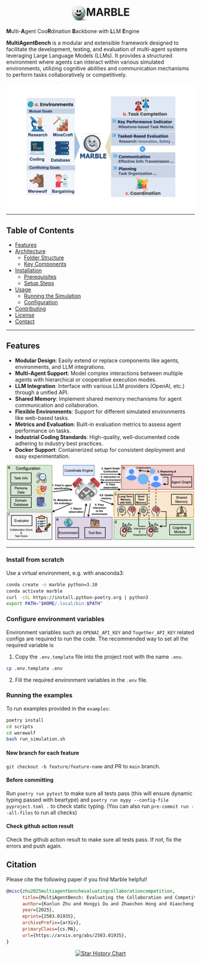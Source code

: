 <div align= "center">
    <h1> <img src="assets/marble.jpg" height=40 align="texttop">MARBLE</h1>
</div>


**M**ulti-**A**gent Coo**R**dination **B**ackbone with **L**LM **E**ngine


**MultiAgentBench** is a modular and extensible framework designed to facilitate the development, testing, and evaluation of multi-agent systems leveraging Large Language Models (LLMs). It provides a structured environment where agents can interact within various simulated environments, utilizing cognitive abilities and communication mechanisms to perform tasks collaboratively or competitively.

<div style="display: flex; justify-content: center;">
  <div style="width: 100; transform: scale(1.0);">
    <img src="assets/benchmark.png" style="width: 100%;" alt="marble">
  </div>
</div>

---

## Table of Contents

- [Features](#features)
- [Architecture](#architecture)
  - [Folder Structure](#folder-structure)
  - [Key Components](#key-components)
- [Installation](#installation)
  - [Prerequisites](#prerequisites)
  - [Setup Steps](#setup-steps)
- [Usage](#usage)
  - [Running the Simulation](#running-the-simulation)
  - [Configuration](#configuration)
- [Contributing](#contributing)
- [License](#license)
- [Contact](#contact)

---

## Features

- **Modular Design**: Easily extend or replace components like agents, environments, and LLM integrations.
- **Multi-Agent Support**: Model complex interactions between multiple agents with hierarchical or cooperative execution modes.
- **LLM Integration**: Interface with various LLM providers (OpenAI, etc.) through a unified API.
- **Shared Memory**: Implement shared memory mechanisms for agent communication and collaboration.
- **Flexible Environments**: Support for different simulated environments like web-based tasks.
- **Metrics and Evaluation**: Built-in evaluation metrics to assess agent performance on tasks.
- **Industrial Coding Standards**: High-quality, well-documented code adhering to industry best practices.
- **Docker Support**: Containerized setup for consistent deployment and easy experimentation.

<div style="display: flex; justify-content: center;">
  <div style="width: 100; transform: scale(1.0);">
    <img src="assets/engine.jpg" style="width: 100%;" alt="marble">
  </div>
</div>


---


### Install from scratch

Use a virtual environment, e.g. with anaconda3:

```bash
conda create -n marble python=3.10
conda activate marble
curl -sSL https://install.python-poetry.org | python3
export PATH="$HOME/.local/bin:$PATH"
```

### Configure environment variables
Environment variables such as `OPENAI_API_KEY` and `Together_API_KEY` related configs are required to run the code. The recommended way to set all the required variable is
1. Copy the `.env.template` file into the project root with the name `.env`.
```bash
cp .env.template .env
```
2. Fill the required environment variables in the `.env` file.

### Running the examples
To run examples provided in the `examples`:

```bash
poetry install
cd scripts
cd werewolf
bash run_simulation.sh
```

#### New branch for each feature

`git checkout -b feature/feature-name` and PR to `main` branch.

#### Before committing

Run `poetry run pytest` to make sure all tests pass (this will ensure dynamic typing passed with beartype) and `poetry run mypy --config-file pyproject.toml .` to check static typing. (You can also run `pre-commit run --all-files` to run all checks)

#### Check github action result

Check the github action result to make sure all tests pass. If not, fix the errors and push again.

## Citation
Please cite the following paper if you find Marble helpful!
```bibtex
@misc{zhu2025multiagentbenchevaluatingcollaborationcompetition,
      title={MultiAgentBench: Evaluating the Collaboration and Competition of LLM agents}, 
      author={Kunlun Zhu and Hongyi Du and Zhaochen Hong and Xiaocheng Yang and Shuyi Guo and Zhe Wang and Zhenhailong Wang and Cheng Qian and Xiangru Tang and Heng Ji and Jiaxuan You},
      year={2025},
      eprint={2503.01935},
      archivePrefix={arXiv},
      primaryClass={cs.MA},
      url={https://arxiv.org/abs/2503.01935}, 
}
```

<p align="center">
<a href="https://star-history.com/#Significant-Gravitas/AutoGPT">
  <picture>
    <source media="(prefers-color-scheme: dark)" srcset="https://api.star-history.com/svg?repos=MultiagentBench/MARBLE&type=Date&theme=dark" />
    <source media="(prefers-color-scheme: light)" srcset="https://api.star-history.com/svg?repos=MultiagentBench/MARBLE&type=Date" />
    <img alt="Star History Chart" src="https://api.star-history.com/svg?repos=Significant-Gravitas/AutoGPT&type=Date" />
  </picture>
</a>
</p>

